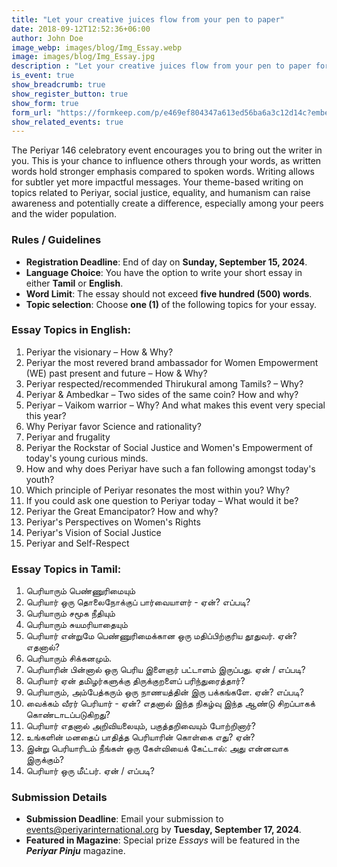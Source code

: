 ```yaml
---
title: "Let your creative juices flow from your pen to paper"
date: 2018-09-12T12:52:36+06:00
author: John Doe
image_webp: images/blog/Img_Essay.webp
image: images/blog/Img_Essay.jpg
description : "Let your creative juices flow from your pen to paper for the Periyar 145 celebratory event"
is_event: true
show_breadcrumb: true
show_register_button: true
show_form: true
form_url: "https://formkeep.com/p/e469ef804347a613ed56ba6a3c12d14c?embedded=1"
show_related_events: true
---
```


The Periyar 146 celebratory event encourages you to bring out the writer in you. This is your chance to influence others through your words, as written words hold stronger emphasis compared to spoken words. Writing allows for subtler yet more impactful messages. Your theme-based writing on topics related to Periyar, social justice, equality, and humanism can raise awareness and potentially create a difference, especially among your peers and the wider population.

### Rules / Guidelines

- **Registration Deadline**: End of day on **Sunday, September 15, 2024**.
- **Language Choice**: You have the option to write your short essay in either **Tamil** or **English**.
- **Word Limit**: The essay should not exceed **five hundred (500) words**.
- **Topic selection**: Choose **one (1)** of the following topics for your essay.

### Essay Topics in English:

1. Periyar the visionary – How & Why?
2. Periyar the most revered brand ambassador for Women Empowerment (WE) past present and future – How & Why?
3. Periyar respected/recommended Thirukural among Tamils? – Why?
4. Periyar & Ambedkar – Two sides of the same coin? How and why?
5. Periyar – Vaikom warrior – Why? And what makes this event very special this year?
6. Why Periyar favor Science and rationality?
7. Periyar and frugality
8. Periyar the Rockstar of Social Justice and Women's Empowerment of today's young curious minds.
9. How and why does Periyar have such a fan following amongst today's youth?
10. Which principle of Periyar resonates the most within you? Why?
11. If you could ask one question to Periyar today – What would it be?
12. Periyar the Great Emancipator? How and why?
13. Periyar's Perspectives on Women's Rights
14. Periyar's Vision of Social Justice
15. Periyar and Self-Respect 

### Essay Topics in Tamil:

1. பெரியாரும் பெண்ணுரிமையும்
2. பெரியார் ஒரு தொலைநோக்குப் பார்வையாளர் - ஏன்? எப்படி?
3. பெரியாரும் சமூக நீதியும்
4. பெரியாரும் சுயமரியாதையும்
5. பெரியார் என்றுமே பெண்ணுரிமைக்கான ஒரு மதிப்பிற்குரிய தூதுவர். ஏன்? எதனால்?
6. பெரியாரும் சிக்கனமும்.
7. பெரியாரின் பின்னால் ஒரு பெரிய இளைஞர் பட்டாளம் இருப்பது. ஏன் / எப்படி?
8. பெரியார் ஏன் தமிழர்களுக்கு திருக்குறளைப் பரிந்துரைத்தார்?
9. பெரியாரும், அம்பேத்கரும் ஒரு நாணயத்தின் இரு பக்கங்களே. ஏன்? எப்படி?
10. வைக்கம் வீரர் பெரியார்  - ஏன்?  எதனால் இந்த நிகழ்வு இந்த ஆண்டு சிறப்பாகக் கொண்டாடப்படுகிறது?
11. பெரியார் எதனால் அறிவியலையும், பகுத்தறிவையும் போற்றினார்?
12. உங்களின் மனதைப் பாதித்த பெரியாரின் கொள்கை எது? ஏன்?
13. இன்று பெரியாரிடம் நீங்கள் ஒரு கேள்வியைக் கேட்டால்: அது என்னவாக இருக்கும்?
14. பெரியார் ஒரு மீட்பர். ஏன் / எப்படி?

### Submission Details

- **Submission Deadline**: Email your submission to events@periyarinternational.org by **Tuesday, September 17, 2024**.
- **Featured in Magazine**: Special prize *Essays* will be featured in the ***Periyar Pinju*** magazine.
